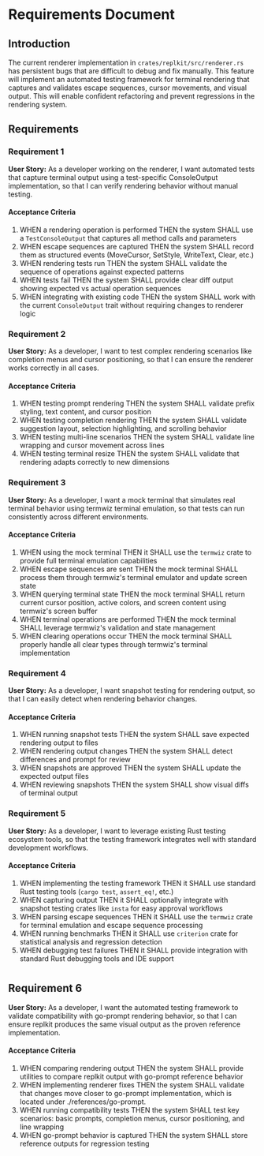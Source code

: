 # Requirements Document

## Introduction

The current renderer implementation in `crates/replkit/src/renderer.rs` has persistent bugs that are difficult to debug and fix manually. This feature will implement an automated testing framework for terminal rendering that captures and validates escape sequences, cursor movements, and visual output. This will enable confident refactoring and prevent regressions in the rendering system.

## Requirements

### Requirement 1

**User Story:** As a developer working on the renderer, I want automated tests that capture terminal output using a test-specific ConsoleOutput implementation, so that I can verify rendering behavior without manual testing.

#### Acceptance Criteria

1. WHEN a rendering operation is performed THEN the system SHALL use a `TestConsoleOutput` that captures all method calls and parameters
2. WHEN escape sequences are captured THEN the system SHALL record them as structured events (MoveCursor, SetStyle, WriteText, Clear, etc.)
3. WHEN rendering tests run THEN the system SHALL validate the sequence of operations against expected patterns
4. WHEN tests fail THEN the system SHALL provide clear diff output showing expected vs actual operation sequences
5. WHEN integrating with existing code THEN the system SHALL work with the current `ConsoleOutput` trait without requiring changes to renderer logic

### Requirement 2

**User Story:** As a developer, I want to test complex rendering scenarios like completion menus and cursor positioning, so that I can ensure the renderer works correctly in all cases.

#### Acceptance Criteria

1. WHEN testing prompt rendering THEN the system SHALL validate prefix styling, text content, and cursor position
2. WHEN testing completion rendering THEN the system SHALL validate suggestion layout, selection highlighting, and scrolling behavior
3. WHEN testing multi-line scenarios THEN the system SHALL validate line wrapping and cursor movement across lines
4. WHEN testing terminal resize THEN the system SHALL validate that rendering adapts correctly to new dimensions

### Requirement 3

**User Story:** As a developer, I want a mock terminal that simulates real terminal behavior using termwiz terminal emulation, so that tests can run consistently across different environments.

#### Acceptance Criteria

1. WHEN using the mock terminal THEN it SHALL use the `termwiz` crate to provide full terminal emulation capabilities
2. WHEN escape sequences are sent THEN the mock terminal SHALL process them through termwiz's terminal emulator and update screen state
3. WHEN querying terminal state THEN the mock terminal SHALL return current cursor position, active colors, and screen content using termwiz's screen buffer
4. WHEN terminal operations are performed THEN the mock terminal SHALL leverage termwiz's validation and state management
5. WHEN clearing operations occur THEN the mock terminal SHALL properly handle all clear types through termwiz's terminal implementation

### Requirement 4

**User Story:** As a developer, I want snapshot testing for rendering output, so that I can easily detect when rendering behavior changes.

#### Acceptance Criteria

1. WHEN running snapshot tests THEN the system SHALL save expected rendering output to files
2. WHEN rendering output changes THEN the system SHALL detect differences and prompt for review
3. WHEN snapshots are approved THEN the system SHALL update the expected output files
4. WHEN reviewing snapshots THEN the system SHALL show visual diffs of terminal output

### Requirement 5

**User Story:** As a developer, I want to leverage existing Rust testing ecosystem tools, so that the testing framework integrates well with standard development workflows.

#### Acceptance Criteria

1. WHEN implementing the testing framework THEN it SHALL use standard Rust testing tools (`cargo test`, `assert_eq!`, etc.)
2. WHEN capturing output THEN it SHALL optionally integrate with snapshot testing crates like `insta` for easy approval workflows
3. WHEN parsing escape sequences THEN it SHALL use the `termwiz` crate for terminal emulation and escape sequence processing
4. WHEN running benchmarks THEN it SHALL use `criterion` crate for statistical analysis and regression detection
5. WHEN debugging test failures THEN it SHALL provide integration with standard Rust debugging tools and IDE support
#
## Requirement 6

**User Story:** As a developer, I want the automated testing framework to validate compatibility with go-prompt rendering behavior, so that I can ensure replkit produces the same visual output as the proven reference implementation.

#### Acceptance Criteria

1. WHEN comparing rendering output THEN the system SHALL provide utilities to compare replkit output with go-prompt reference behavior
2. WHEN implementing renderer fixes THEN the system SHALL validate that changes move closer to go-prompt implementation, which is located under ./references/go-prompt.
3. WHEN running compatibility tests THEN the system SHALL test key scenarios: basic prompts, completion menus, cursor positioning, and line wrapping
4. WHEN go-prompt behavior is captured THEN the system SHALL store reference outputs for regression testing